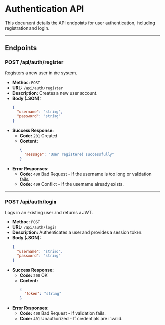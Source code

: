 # Authentication API

This document details the API endpoints for user authentication, including registration and login.

---

## Endpoints

### POST /api/auth/register

Registers a new user in the system.

-   **Method:** `POST`
-   **URL:** `/api/auth/register`
-   **Description:** Creates a new user account.
-   **Body (JSON):**
    ```json
    {
      "username": "string",
      "password": "string"
    }
    ```
-   **Success Response:**
    -   **Code:** `201` Created
    -   **Content:**
        ```json
        {
          "message": "User registered successfully"
        }
        ```
-   **Error Responses:**
    -   **Code:** `400` Bad Request - If the username is too long or validation fails.
    -   **Code:** `409` Conflict - If the username already exists.

---

### POST /api/auth/login

Logs in an existing user and returns a JWT.

-   **Method:** `POST`
-   **URL:** `/api/auth/login`
-   **Description:** Authenticates a user and provides a session token.
-   **Body (JSON):**
    ```json
    {
      "username": "string",
      "password": "string"
    }
    ```
-   **Success Response:**
    -   **Code:** `200` OK
    -   **Content:**
        ```json
        {
          "token": "string"
        }
        ```
-   **Error Responses:**
    -   **Code:** `400` Bad Request - If validation fails.
    -   **Code:** `401` Unauthorized - If credentials are invalid.
